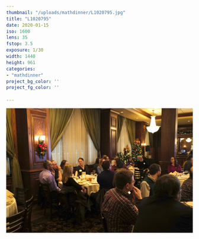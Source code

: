 ```yaml
---
thumbnail: "/uploads/mathdinner/L1020795.jpg"
title: "L1020795"
date: 2020-01-15
iso: 1600
lens: 35
fstop: 3.5
exposure: 1/30
width: 1440
height: 961
categories:
- "mathdinner"
project_bg_color: ''
project_fg_color: ''

---
```


![img](/uploads/mathdinner/L1020795.jpg)
